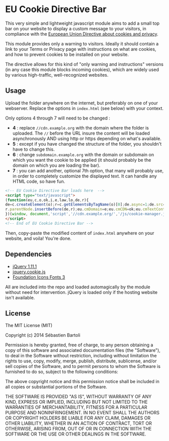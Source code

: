 # EU Cookie Directive Bar

This very simple and lightweight javascript module aims to add a small top bar on your website to display a custom message to your visitors, in compliance with the [European Union Directive about cookies and privacy](http://ec.europa.eu/ipg/basics/legal/cookies/index_en.htm).

This module provides only a warning to visitors. Ideally it should contain a link to your Terms or Privacy page with instructions on what are cookies, and how to prevent cookies to be installed on your website. 

The directive allows for this kind of "only warning and instructions" versions (in any case this module blocks incoming cookies), which are widely used by various high-traffic, well-recognized websites.

## Usage

Upload the folder anywhere on the internet, but preferably on one of your webserver. Replace the options in `index.html` (see below) with your context. 

Only options 4 through 7 will need to be changed : 

- **4** : replace `//cdn.example.org` with the domain where the folder is uploaded. The `//` before the URL insure the content will be loaded asynchronously AND using http or https depending on what's available.
- **5** : except if you have changed the structure of the folder, you shouldn't have to change this.
- **6** : change `subdomain.example.org` with the domain or subdomain on which you want the cookie to be applied (it should probably be the domain on which you are loading the bar).
- **7** : you can add another, optional 7th option, that many will probably use, in order to completely customize the displayed text. It can handle any HTML code, so have fun.

```HTML
<!-- EU Cookie Directive Bar loads here  -->
<script type="text/javascript">
(function(eu,c,o,ok,i,e,law,lo,de,r){
de=c.createElement(o);r=c.getElementsByTagName(o)[0];de.async=1;de.src=ok+i;
r.parentNode.insertBefore(de,r);eu.cmDomain=e;eu.cmCDN=ok;eu.cmTextContent=law
})(window, document,'script','//cdn.example.org/','/js/cookie-manager.js','subdomain.example.org');
</script>
<!-- End of EU Cookie Directive Bar -->
```

Then, copy-paste the modified content of `index.html` anywhere on your website, and voila! You're done.

## Dependencies

- [jQuery 1.11.1](http://jquery.com)
- [jquery.cookie.js](https://github.com/carhartl/jquery-cookie)
- [Foundation Icons Fonts 3](http://zurb.com/playground/foundation-icon-fonts-3)

All are included into the repo and loaded automagically by the module without need for intervention. jQuery is loaded only if the hosting website isn't available.

## License

The MIT License (MIT)

Copyright (c) 2014 Sébastien Bartoli

Permission is hereby granted, free of charge, to any person obtaining a copy
of this software and associated documentation files (the "Software"), to deal
in the Software without restriction, including without limitation the rights
to use, copy, modify, merge, publish, distribute, sublicense, and/or sell
copies of the Software, and to permit persons to whom the Software is
furnished to do so, subject to the following conditions:

The above copyright notice and this permission notice shall be included in all
copies or substantial portions of the Software.

THE SOFTWARE IS PROVIDED "AS IS", WITHOUT WARRANTY OF ANY KIND, EXPRESS OR
IMPLIED, INCLUDING BUT NOT LIMITED TO THE WARRANTIES OF MERCHANTABILITY,
FITNESS FOR A PARTICULAR PURPOSE AND NONINFRINGEMENT. IN NO EVENT SHALL THE
AUTHORS OR COPYRIGHT HOLDERS BE LIABLE FOR ANY CLAIM, DAMAGES OR OTHER
LIABILITY, WHETHER IN AN ACTION OF CONTRACT, TORT OR OTHERWISE, ARISING FROM,
OUT OF OR IN CONNECTION WITH THE SOFTWARE OR THE USE OR OTHER DEALINGS IN THE
SOFTWARE.

